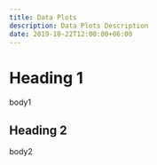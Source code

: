 ```yaml
---
title: Data Plots
description: Data Plots Description
date: 2019-10-22T12:00:00+06:00
---
```


# Heading 1

body1

## Heading 2

body2
